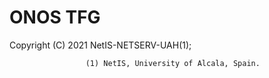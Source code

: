 # ONOS TFG
Copyright (C) 2021 NetIS-NETSERV-UAH(1);


                     (1) NetIS, University of Alcala, Spain.
